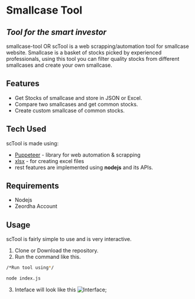 # Smallcase Tool

## _Tool for the smart investor_

smallcase-tool OR scTool is a web scrapping/automation tool for smallcase website.
Smallcase is a basket of stocks picked by experienced professionals, using this tool you can filter quality stocks from different smallcases and create your own smallcase.

## Features

-   Get Stocks of smallcase and store in JSON or Excel.
-   Compare two smallcases and get common stocks.
-   Create custom smallcase of common stocks.

## Tech Used

scTool is made using:

-   [Puppeteer](https://www.npmjs.com/package/puppeteer) - library for web automation & scrapping
-   [xlsx](https://www.npmjs.com/package/xlsx) - for creating excel files
-   rest features are implemented using **nodejs** and its APIs.

## Requirements

-   Nodejs
-   Zeordha Account

## Usage

scTool is fairly simple to use and is very interactive.

1. Clone or Download the repository.
2. Run the command like this.

```sh
/*Run tool using*/

node index.js
```

3. Inteface will look like this
   ![Interface]('./../interface.pnginterface.png');
